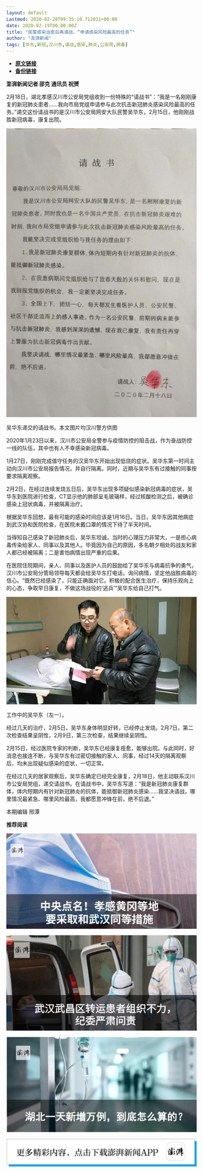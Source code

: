 ```yaml
---
layout: default
Lastmod: 2020-02-28T09:35:10.712031+00:00
date: 2020-02-19T00:00:00Z
title: "民警感染治愈后再请战，“申请感染风险最高的任务”"
author: "澎湃新闻"
tags: [华东,新冠,汉川市,请战,感染,肺炎,公安局,病毒]
---
```


* [**原文链接**](http://mp.weixin.qq.com/s?__biz=MjM5MzI5NTU3MQ==&mid=2651586371&idx=2&sn=c767f7811a1f430d4bcf1f52412264ca&chksm=bd6662ff8a11ebe9aa4779cabb898329da28d493247305001b4b7cd65de2b646806044c38681#rd)
* [**备份链接**](http://archive.today/qqc8v)


**澎湃新闻记者 邵克 通讯员 祝赟**

  

2月18日，湖北孝感汉川市公安局党组收到一份特殊的“请战书”：“我是一名刚刚康复的新冠肺炎患者……我向市局党组申请参与此次抗击新冠肺炎感染风险最高的任务。”递交这份请战书的是汉川市公安局网安大队民警吴华东，2月15日，他刚刚战胜新冠病毒，康复出院。

  

![](/images/post/c9f62ce57586bdc99cf2ff51330ece9d.jpg)

吴华东递交的请战书。本文图片均汉川警方供图

  
2020年1月23日以来，汉川市公安局全警参与疫情防控的阻击战，作为奋战防控一线的队伍，其中也有人不幸感染新冠病毒。

  
1月27日，刚刚完成值守任务的汉吴华东开始出现低烧的症状。吴华东第一时间主动向汉川市公安局报告情况，并自行隔离。同时，近期与吴华东有过接触的同事按要求隔离观察。

  
2月2日，在经过连续发烧五日后，吴华东出现多项疑似感染新冠病毒的症状，吴华东到医院进行检查，CT显示他的肺部呈毛玻璃样，经过核酸检测之后，被确诊感染上冠状病毒，并被隔离治疗。

  
根据吴华东回想，最有可能的感染时间应该是1月16日。当日，吴华东因其他病症到武汉协和医院检查，在医院未戴口罩的情况下待了半天时间。

  
当得知自己感染了新冠肺炎后，吴华东坦诚，当时的心理压力非常大，一是担心病毒传染给家人、同事以及其他人。毕竟因为自己的原因，多名朝夕相处的战友和家人都已经被隔离；二是害怕病情出现严重的后果。

在医院住院期间，亲人、同事以及医护人员的鼓励给了吴华东与病毒抗争的勇气，汉川市公安局分管局领导每天都会给吴华东打电话，询问病情，坚定他战胜病毒的信心。“既然已经感染了，只能正确面对它。积极的配合医生治疗，保持乐观向上的心态，争取早日康复，不做这场战役的‘逃兵’”吴华东给自己打气。

  

![](/images/post/c89d4e5cedaaca7578c0bba65a583cd3.jpg)

工作中的吴华东（左一）。

  
经过几天的治疗，2月5日，吴华东身体明显好转，已经停止发烧。2月7日，第二次检查结果呈阴性，2月9日，第三次检查，结果继续呈阴性。

  
2月15日，经过医院专家的判断，吴华东已经康复痊愈，能够出院。与此同时，好消息也接连不断，与吴华东有过密切接触的家人、同事，经过14天的隔离观察后，均未出现疑似感染的症状，一切正常。

  
在经过几天的居家观察后，吴华东确定已经完全康复，2月18日，他主动联系汉川市公安局党组，递交请战书。在请战书中，吴华东写道：“我是新冠肺炎康复群体，体内短期内有针对新冠肺炎的抗体，能抵御新冠肺炎感染……我坚决请战，哪里情况最紧急、哪里风险最高，我都愿意冲锋在前，绝不后退。”

  

  

本期编辑 邢潭  

  

**推荐阅读**

  

[![](/images/post/6c8a6322a108bdcfa23942f4ea70d6f8.jpg)](http://mp.weixin.qq.com/s?__biz=MjM5MzI5NTU3MQ==&mid=2651582049&idx=2&sn=d4e0bd334eaf5e0e31378f3c03039b0c&chksm=bd6673dd8a11facb3944ac9acda5c255a363f1e0063d1eb68d0bffd93b036eeb5ec93575ad6e&scene=21#wechat_redirect)

[![](/images/post/d9b2979523c085a8e87ed5b7376db19d.jpg)](http://mp.weixin.qq.com/s?__biz=MjM5MzI5NTU3MQ==&mid=2651582994&idx=1&sn=17a647fb138df32092f2e3e8bda9f32c&chksm=bd666fae8a11e6b8de57273e6555d29b3caeab1cc387b3acaa860b49e8cafe52b3a8cb2d37db&scene=21#wechat_redirect)

[![](/images/post/65c5c2be42482f1d7439c715bea9218c.jpg)](http://mp.weixin.qq.com/s?__biz=MjM5MzI5NTU3MQ==&mid=2651581366&idx=1&sn=c530e7b9f67d0752b8ba5883493c6cd3&chksm=bd66760a8a11ff1cf31bfd533425b24cbef9f8ce43830f2e5087bd4954d97311adeb3f9e4791&scene=21#wechat_redirect)

![](/images/post/faa036129172f4ba4cb775ad946d1eff.jpg)


